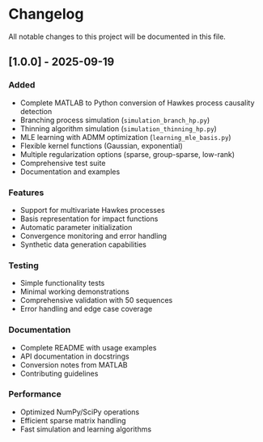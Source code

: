 # Changelog

All notable changes to this project will be documented in this file.

## [1.0.0] - 2025-09-19

### Added

- Complete MATLAB to Python conversion of Hawkes process causality detection
- Branching process simulation (`simulation_branch_hp.py`)
- Thinning algorithm simulation (`simulation_thinning_hp.py`)
- MLE learning with ADMM optimization (`learning_mle_basis.py`)
- Flexible kernel functions (Gaussian, exponential)
- Multiple regularization options (sparse, group-sparse, low-rank)
- Comprehensive test suite
- Documentation and examples

### Features

- Support for multivariate Hawkes processes
- Basis representation for impact functions
- Automatic parameter initialization
- Convergence monitoring and error handling
- Synthetic data generation capabilities

### Testing

- Simple functionality tests
- Minimal working demonstrations
- Comprehensive validation with 50 sequences
- Error handling and edge case coverage

### Documentation

- Complete README with usage examples
- API documentation in docstrings
- Conversion notes from MATLAB
- Contributing guidelines

### Performance

- Optimized NumPy/SciPy operations
- Efficient sparse matrix handling
- Fast simulation and learning algorithms
